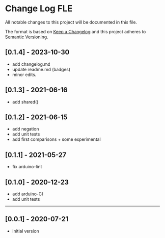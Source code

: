# Change Log FLE

All notable changes to this project will be documented in this file.

The format is based on [Keep a Changelog](http://keepachangelog.com/)
and this project adheres to [Semantic Versioning](http://semver.org/).


## [0.1.4] - 2023-10-30
- add changelog.md
- update readme.md (badges)
- minor edits.


## [0.1.3] - 2021-06-16
- add shared()

## [0.1.2] - 2021-06-15
- add negation
- add unit tests
- add first comparisons + some experimental

## [0.1.1] - 2021-05-27
- fix arduino-lint

## [0.1.0] - 2020-12-23
- add arduino-CI
- add unit tests

----

## [0.0.1] - 2020-07-21
- initial version

